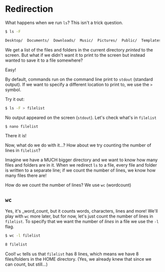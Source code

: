 # Redirection

What happens when we run `ls`? This isn't a trick question. 

```bash
$ ls -F
```
```bash
Desktop/  Documents/  Downloads/  Music/  Pictures/  Public/  Templates/  Videos/
```

We get a list of the files and folders in the current directory _printed_ to the
screen. But what if we didn't want it to print to the screen but instead wanted
to save it to a file somewhere?

Easy! 

By default, commands run on the command line print to `stdout` (standard
output). If we want to specify a different location to print to, we use the `>`
symbol.

Try it out:

```bash
$ ls -F > filelist
```

No output appeared on the screen (`stdout`). Let's check what's in `filelist`

```bash
$ nano filelist
```

There it is! 

Now, what do we do with it...? How about we try counting the number of lines in
`filelist`? 

Imagine we have a MUCH bigger directory and we want to know how many files and
folders are in it. When we redirect `ls` to a file, every file and folder is
written to a separate line; if we count the number of lines, we know how many
files there are!

How do we count the number of lines? We use `wc` (wordcount)

## `wc`

Yes, it's _word_count, but it counts words, characters, lines and more! We'll
play with `wc` more later, but for now, let's just count the number of lines in
`filelist`. To specify that we want the number of _lines_ in a file we use the
`-l` flag.

```bash
$ wc -l filelist
```
```bash
8 filelist
```

Cool! `wc` tells us that `filelist` has 8 lines, which means we have 8
files/folders in the HOME directory. (Yes, we already knew that since we can
count, but still...)


